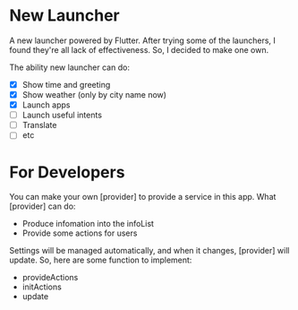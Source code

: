 <!--
 * @Author: zhuohoudeputao
 * @LastEditors: zhuohoudeputao
 * @LastEditTime: 2020-06-24 14:07:51
 * @Description: file content
--> 
# New Launcher

A new launcher powered by Flutter.
After trying some of the launchers, I found they're all lack of effectiveness.
So, I decided to make one own.

The ability new launcher can do:

- [x] Show time and greeting
- [x] Show weather (only by city name now)
- [x] Launch apps
- [ ] Launch useful intents
- [ ] Translate
- [ ] etc

# For Developers
You can make your own [provider] to provide a service in this app. What [provider] can do:
- Produce infomation into the infoList
- Provide some actions for users

Settings will be managed automatically, and when it changes, [provider] will update. So, here are some function to implement:
- provideActions
- initActions
- update